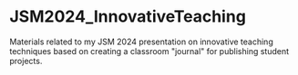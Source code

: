 # JSM2024_InnovativeTeaching
Materials related to my JSM 2024 presentation on innovative teaching techniques based on creating a classroom "journal" for publishing student projects.
